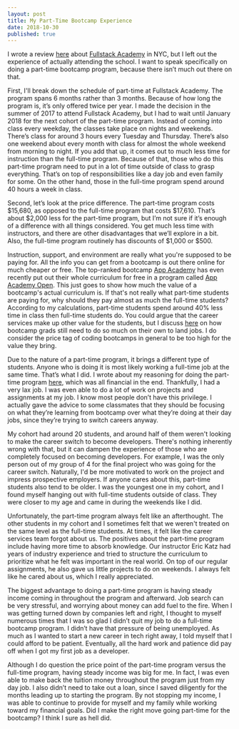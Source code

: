 ```yaml
---
layout: post
title: My Part-Time Bootcamp Experience
date: 2018-10-30
published: true
---
```


I wrote a review [here](http://www.marcopchen.com/2018/10/14/honest-review-of-fullstack-academy.html) about [Fullstack Academy](https://www.fullstackacademy.com/) in NYC, but I left out the experience of actually attending the school. I want to speak specifically on doing a part-time bootcamp program, because there isn’t much out there on that.

First, I'll break down the schedule of part-time at Fullstack Academy. The program spans 6 months rather than 3 months. Because of how long the program is, it’s only offered twice per year. I made the decision in the summer of 2017 to attend Fullstack Academy, but I had to wait until January 2018 for the next cohort of the part-time program. Instead of coming into class every weekday, the classes take place on nights and weekends. There’s class for around 3 hours every Tuesday and Thursday. There’s also one weekend about every month with class for almost the whole weekend from morning to night. If you add that up, it comes out to much less time for instruction than the full-time program. Because of that, those who do this part-time program need to put in a lot of time outside of class to grasp everything. That’s on top of responsibilities like a day job and even family for some. On the other hand, those in the full-time program spend around 40 hours a week in class.

Second, let’s look at the price difference. The part-time program costs $15,680, as opposed to the full-time program that costs $17,610. That’s about $2,000 less for the part-time program, but I’m not sure if it’s enough of a difference with all things considered. You get much less time with instructors, and there are other disadvantages that we’ll explore in a bit. Also, the full-time program routinely has discounts of $1,000 or $500.

Instruction, support, and environment are really what you're supposed to be paying for. All the info you can get from a bootcamp is out there online for much cheaper or free. The top-ranked bootcamp [App Academy](https://www.appacademy.io/) has even recently put out their whole curriculum for free in a program called [App Academy Open](https://open.appacademy.io/). This just goes to show how much the value of a bootcamp's actual curriculum is. If that's not really what part-time students are paying for, why should they pay almost as much the full-time students? According to my calculations, part-time students spend around 40% less time in class then full-time students do. You could argue that the career services make up other value for the students, but I discuss [here](http://www.marcopchen.com/2018/08/20/truth-about-coding-bootcamps.html) on how bootcamp grads still need to do so much on their own to land jobs. I do consider the price tag of coding bootcamps in general to be too high for the value they bring.

Due to the nature of a part-time program, it brings a different type of students. Anyone who is doing it is most likely working a full-time job at the same time. That’s what I did. I wrote about my reasoning for doing the part-time program [here](http://www.marcopchen.com/2017/12/29/changing-careers-and-coding-bootcamps.html), which was all financial in the end. Thankfully, I had a very lax job. I was even able to do a lot of work on projects and assignments at my job. I know most people don’t have this privilege. I actually gave the advice to some classmates that they should be focusing on what they’re learning from bootcamp over what they’re doing at their day jobs, since they’re trying to switch careers anyway.

My cohort had around 20 students, and around half of them weren't looking to make the career switch to become developers. There's nothing inherently wrong with that, but it can dampen the experience of those who are completely focused on becoming developers. For example, I was the only person out of my group of 4 for the final project who was going for the career switch. Naturally, I'd be more motivated to work on the project and impress prospective employers. If anyone cares about this, part-time students also tend to be older. I was the youngest one in my cohort, and I found myself hanging out with full-time students outside of class. They were closer to my age and came in during the weekends like I did.

Unfortunately, the part-time program always felt like an afterthought. The other students in my cohort and I sometimes felt that we weren't treated on the same level as the full-time students. At times, it felt like the career services team forgot about us. The positives about the part-time program include having more time to absorb knowledge. Our instructor Eric Katz had years of industry experience and tried to structure the curriculum to prioritize what he felt was important in the real world. On top of our regular assignments, he also gave us little projects to do on weekends. I always felt like he cared about us, which I really appreciated.

The biggest advantage to doing a part-time program is having steady income coming in throughout the program and afterward. Job search can be very stressful, and worrying about money can add fuel to the fire. When I was getting turned down by companies left and right, I thought to myself numerous times that I was so glad I didn’t quit my job to do a full-time bootcamp program. I didn’t have that pressure of being unemployed. As much as I wanted to start a new career in tech right away, I told myself that I could afford to be patient. Eventually, all the hard work and patience did pay off when I got my first job as a developer.

Although I do question the price point of the part-time program versus the full-time program, having steady income was big for me. In fact, I was even able to make back the tuition money throughout the program just from my day job. I also didn’t need to take out a loan, since I saved diligently for the months leading up to starting the program. By not stopping my income, I was able to continue to provide for myself and my family while working toward my financial goals. Did I make the right move going part-time for the bootcamp? I think I sure as hell did.
